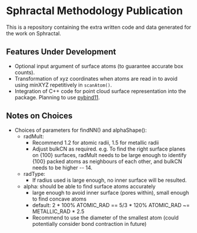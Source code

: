 # Sphractal Methodology Publication 

This is a repository containing the extra written code and data generated for the work on Sphractal. 

## Features Under Development
- Optional input argument of surface atoms (to guarantee accurate box counts).
- Transformation of xyz coordinates when atoms are read in to avoid using minXYZ repetitively in `scanAtom()`.
- Integration of C++ code for point cloud surface representation into the package. Planning to use [pybind11](https://pybind11.readthedocs.io/en/latest/classes.html).

## Notes on Choices  
- Choices of parameters for findNN() and alphaShape():
    - radMult:
        - Recommend 1.2 for atomic radii, 1.5 for metallic radii
        - Adjust bulkCN as required. e.g. To find the right surface planes on {100} surfaces, radMult needs to be large enough to identify {100} packed atoms as neighbours of each other, and bulkCN needs to be higher -- 14.
    - radType:
        - If radius used is large enough, no inner surface will be resulted.
    - alpha: should be able to find surface atoms accurately
        - large enough to avoid inner surface (pores within), small enough to find concave atoms
        - default: 2 * 100% ATOMIC_RAD == 5/3 * 120% ATOMIC_RAD ~= METALLIC_RAD * 2.5
        - Recommend to use the diameter of the smallest atom (could potentially consider bond contraction in future)


